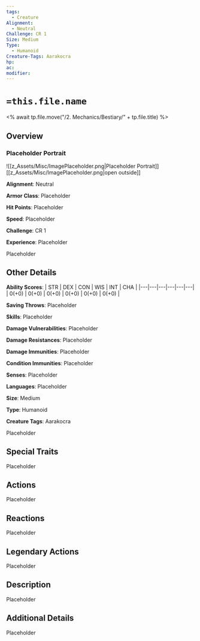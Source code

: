 ```yaml
---
tags:
  - Creature
Alignment:
  - Neutral
Challenge: CR 1
Size: Medium
Type:
  - Humanoid
Creature-Tags: Aarakocra
hp: 
ac: 
modifier:
---
```

# `=this.file.name`
<% await tp.file.move("/2. Mechanics/Bestiary/" + tp.file.title) %>
## Overview
### Placeholder Portrait
![[z_Assets/Misc/ImagePlaceholder.png|Placeholder Portrait]]
[[z_Assets/Misc/ImagePlaceholder.png|open outside]]

**Alignment**: Neutral

**Armor Class**: Placeholder

**Hit Points**: Placeholder

**Speed**: Placeholder

**Challenge**: CR 1

**Experience**: Placeholder

Placeholder

## Other Details
**Ability Scores**: | STR | DEX | CON | WIS | INT | CHA |
|---|---|---|---|---|---|
| 0(+0) | 0(+0) | 0(+0) | 0(+0) | 0(+0) | 0(+0) |

**Saving Throws**: Placeholder

**Skills**: Placeholder

**Damage Vulnerabilities**: Placeholder

**Damage Resistances**: Placeholder

**Damage Immunities**: Placeholder

**Condition Immunities**: Placeholder

**Senses**: Placeholder

**Languages**: Placeholder

**Size**: Medium

**Type**: Humanoid

**Creature Tags**: Aarakocra

Placeholder

## Special Traits
Placeholder

## Actions
Placeholder

## Reactions
Placeholder

## Legendary Actions
Placeholder

## Description
Placeholder

## Additional Details
Placeholder

